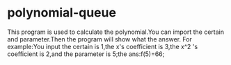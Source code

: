 # polynomial-queue
This program is used to calculate the polynomial.You can import the certain and parameter.Then the program will show what the answer.
For example:You input the certain is 1,the x's coefficient is 3,the x^2 's coefficient is 2,and the parameter is 5;the ans:f(5)=66;
